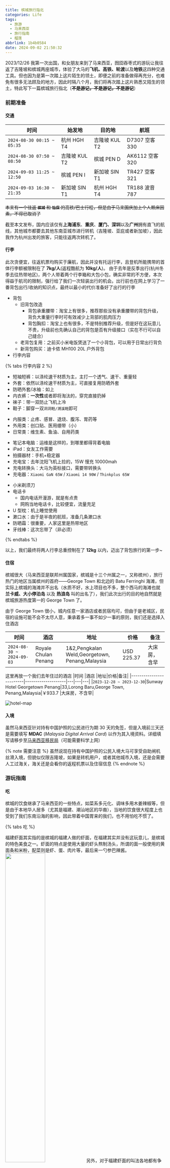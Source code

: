 ```yaml
---
title: 槟城旅行指北
categories: Life
tags:
  - 旅游
  - 马来西亚
  - 旅行指南
  - 榴莲
abbrlink: 1b4b0584
date: 2024-09-02 21:50:32
---
```

2023/12/26 我第一次出国，和女朋友来到了马来西亚，囫囵吞枣式的游玩让我往返了吉隆坡和槟城两座城市，体验了大马的**飞机、高铁、轮渡**以及**地铁**这四种交通工具。但也因为是第一次踏上这片陌生的领土，即便之前的准备做得再充分，也难免有很多无法顾及的地方，因此时隔八个月，我们将再次踏上这片熟悉又陌生的领土，特此写下一篇槟城旅行指北（~~**不是游记，不是游记，不是游记**~~）
<!--more-->


### 前期准备

#### 交通
|时间                      |始发地       | 目的地       | 航班   |
|--------------------------|-------------|-------------|-------------|
|`2024-08-30 00:15 ~ 05:35`|杭州 HGH T4  |吉隆坡 KUL T2|D7307 空客330 |
|`2024-08-30 07:50 ~ 08:50`|吉隆坡 KUL T2|槟城 PEN D   |AK6112 空客320|
|`2024-09-03 11:25 ~ 12:50`|槟城 PEN I   |新加坡 SIN T1|TR427 空客321 |
|`2024-09-03 16:30 ~ 21:35`|新加坡 SIN T1|杭州 HGH T4  |TR188 波音787 |

~~本来有一个往返 **`槟城`** 和 **`怡保`** 的高铁/巴士行程，但是由于马来国庆加上个人赖床因素，不得已取消了~~

截至本文发布，国内应该仅有**上海浦东**、**重庆**、**厦门、深圳**以及**广州**拥有直飞的航线，其他城市都要去其他东南亚城市进行转机（吉隆坡、亚庇或者新加坡），因此我作为杭州出发的旅客，只能往返两次转机了。

#### 行李
此次贪便宜，往返机票均购买于廉航，因此并没有托运行李，且登机所能携带的首体行李额被限制在了 **7kg/人**(返程酷航为 **10kg/人**)。
由于去年是反季出行(杭州冬季去往热带地区)，两个人带着两个行李箱和大包小包，确实非常的不方便，本次得益于航司的限制，强行给了我们一次轻装出行的机会。出行前也在网上学习了一番背包出行/收纳的知识点，最终以最小的代价准备好了出行的行李

* 背包
  * 旧背包改造
    * 背包承重腰带：淘宝上有很多，推荐那些没有承重腰带的背包升级，背负大重量行李时可有效减少上背部的肌肉压力
    * 背包胸扣：淘宝上也有很多，不是特别推荐升级，但是好在这玩意儿不贵，升级前也先确认自己的背包是否有升级接口（实在不行可以自己缝合）
  * 老背包复用：之前买小米电饭煲送了一个小背包，可以用于日常出行背负
  * 新背包购买：迪卡侬 MH100 20L 户外背包
* 行李内容
  
{% tabs 行李内容 2 %}
<!-- tab 衣物 -->
  * 短袖短裤：以涤纶速干材质为主，主打一个透气、速干、重量轻
  * 外套：依然以涤纶速干材质为主，可直接复用防晒外套
  * 防晒外套/冰袖：如上
  * 内衣裤：**一次性**或者即将淘汰的，穿完直接扔掉
  * 袜子：带一双防止飞机上冷
  * 鞋子：脚穿一双`洞洞鞋/溯溪鞋`即可
<!-- endtab -->

<!-- tab 药物 -->
  * 内服类：止疼、感冒、退烧、腹泻、胃药等
  * 外用类：创口贴、医用绷带（小）
  * 日常类：维生素、鱼油、自用药类
<!-- endtab -->

<!-- tab 电子产品 -->
  * 笔记本电脑：运维是这样的，到哪里都得背着电脑
  * iPad：女友工作需要
  * 拍摄器材：手机+稳定器
  * 充电宝：去年沈阳飞机上捡的，15W 慢充 10000mah
  * 充电转换头：大马为英标接口，需要带转换头
  * 充电器：`Xiaomi GaN 65W` / `Xiaomi 14 90W` / `Thinkplus 65W`
<!-- endtab -->

<!-- tab 日用品 -->
  * 小米剃须刀
  * 电话卡
    * 国内电话开漫游，就是有点贵
    * 网购当地电话卡，比较便宜，流量充足
  * U 型枕：机上睡觉使用
  * 漱口水：由于是半夜的航班，准备几条漱口水
  * 防晒霜：很重要，人家这里是热带地区
  * 牙线棒：这次忘带了（非必须）
<!-- endtab -->
{% endtabs %}


以上，我们最终将两人行李总重控制在了 **12kg** 以内，迈出了背包旅行的第一步~


#### 住宿
槟城很大（马来西亚是联邦州属国家，槟城是十三个州属之一，又称槟州），旅行热门的地区当属槟州的首府——George Town 和北边的 Batu Ferringhi 海滩，但实际上槟城的海滩并不出名（水质不好，水上项目也不多，整个西马的海滩也就 **兰卡威、大小停泊岛** 以及 **热浪岛** 叫的出名了），我们此次出行的目的地自然就是槟城旅游热度第一的 George Town 了。

由于 George Town 很小，城内任意一家酒店或者民宿均可，但由于是老城区，民宿的设施可能不会不太尽人意，秉承着多一事不如少一事的原则，我们还是选择入住酒店

|时间                      |酒店                |地址|价格|备注|
|-------------------------|--------------------|---|---|---|
|`2024-08-30 ~ 2024-09-03`|Royale Chulan Penang|1&2,Pengkalan Weld,Georgetown,<br>Penang,Malaysia|USD 225.37 |大床房，含早|

这里再放一个我们去年住过的酒店
|时间                      |酒店                |地址|价格|备注|
|-------------------------|--------------------|---|---|---|
|`2023-12-28 ~ 2023-12-30`|Sunway Hotel Georgetown Penang|33,Lorong Baru,George Town,<br>Penang,Malaysia|￥933.7 |大床房，不含早|

![hotel-map](https://blogpic.skyhive.tech/pic/hotel-map.png)

#### 入境
虽然马来西亚针对持有中国护照的公民进行为期 30 天的免签，但是入境前三天还是需要填写 **MDAC** (*Malaysia Digital Arrival Card*) 以作为其入境资料。详细填写请移步至[马来西亚移民局](https://imigresen-online.imi.gov.my/mdac/main#:~:text=How%20to%20register%20Malaysia%20Digital%20Arrival)（可能需要科学上网）

{% note 需要注意 %}
虽然说现在持有中国护照的公民入境大马可享受自助闸机丝滑入境，但貌似仅限吉隆坡，如果是转机用户，或者其他城市入境，还是会需要人工过海关，海关还是会看你的返程机票以及住宿信息
{% endnote %}
### 游玩指南

#### 吃
槟城的饮食继承了马来西亚的一些特点，如菜系多元化、调味多用木姜辣椒等，但是由于本地华人居多（尤其是福建、潮汕地区的华裔），当地的饮食很大程度上也受到了我们东南沿海的影响，因此带着中国胃来的我们，也不用怕吃不惯了。

{% tabs 吃 %}
<!-- tab 福建虾面 -->
福建虾面其实指的是槟城的福建人做的虾面，在福建其实并没有这玩意儿，是槟城的特色美食之一。虾面的特点是使用大量的虾头熬制汤头，所谓的面一般使用的黄面条和米粉，配菜则是虾、蛋、肉片等，最后来一勺参巴辣酱。
<img src="https://blogpic.skyhive.tech/pic/Hokkien%20mee.jpg" width="50%">
另外，对于福建虾面的叫法各地都有争议，槟城、吉隆坡以及新加坡都有福建面的叫法，但是做法多有不同，但在槟城街头大多为福建虾面。由于槟城街头的小摊和档口都有福建虾面，这里则不再单独介绍店面。
<!-- endtab -->

<!-- tab 肉骨茶 -->
> "肉骨"如其名，是以带肉的骨配合中药煲成的汤。而"茶"字则是源自当地一位华人餐厅店主的名字"李文地"，因为卖该种肉骨汤且味道上乘，而被顾客称作"肉骨地"，福建话中的"地"与"茶"音近，故后来被称为"肉骨茶"。食材本身并没有茶叶。
> 
> 肉骨茶通常伴白饭或以油条蘸汤来吃。以酱油、碎红椒和蒜蓉一起调味。通常会奉上中式浓茶解油腻。在马来西亚，肉骨茶是一道典型的早点菜式

以上为维基百科的介绍，在马来，**肉骨茶**还有着干锅和汤锅的版本区分，汤锅就是传统的肉骨茶，而干锅则是大火收汁，做得浓油赤酱的版本（相信上海的朋友应该会比较喜欢）。和福建虾面一样，肉骨茶也基本上可以在各大小吃街和大排档找到，不过根据网友所说，好吃的肉骨茶还是在**吉隆坡**和**巴生**。
<img src="https://blogpic.skyhive.tech/pic/Bak%20Kut%20Teh.jpg" width="50%">

<!-- endtab -->

<!-- tab 海南鸡饭 -->
> 海南鸡饭在马来半岛地区的起源一直都存在争议，但如今普遍被奉为新加坡的国菜。新加坡独立后，华人占该国国民比率较高，比起马来西亚，新加坡政府对于当地传统华人美食更为注重，同时运用各种管道为海南鸡饭进行包装及推销，加上其为全球最国际化的城市之一，有足够平台为美食打知名度，也让当地海南鸡饭得以成为世界知名料理

~~除了前面的福建、潮汕菜系外，槟城还有海南菜，而海南鸡饭就是流行在大街小巷的代表菜。~~ 我一直以为海南鸡饭是海南菜，没想到是去了东南亚的海南人做的菜（当然也可能是早期海南菜系的做法，这里就不再争论出处了），在这里先道个歉

基本上任意一个夜市或者大排档都会有海南鸡饭的身影，口味也比较符合中国胃，相较于之前在吉隆坡商场里和飞机上吃过的海南鸡饭，夜市的这份可太好吃了。
<img src="https://blogpic.skyhive.tech/pic/Hainanese%20Chicken%20Rice.jpg" width="50%">
在槟城的小摊或者档口，海南鸡饭除了白鸡之外，还有我上面吃的烧鸡，所以大家不要喷我吃的不正宗（狗头保命）

<!-- endtab -->

<!-- tab 沙爹 -->
> **沙爹（马来语：Sapi）**是马来西亚槟城地区一种常见的特色小吃，属于马来菜系。

所谓**沙爹**，就是马来的烧烤。和国内烧烤不同的是，沙爹的调味以甜辣为主，香辛料比较单一，不会像国内烧烤有复杂的口感和味道，初次是会有不一样多个感觉，吃多了还是觉得中国的烧烤才是最屌的。
<img src="https://blogpic.skyhive.tech/pic/Sapi.jpg" width="50%">
不过需要多说一句，虽然你在槟城也能见到一些 **`中国烧烤`** 的摊子，但是口味还是被马来本土化过的，和国内烧烤还是有着很大差异，尝个新鲜是没问题的~
<img src="https://blogpic.skyhive.tech/pic/Chinese%20BBQ.jpg" width="50%">

<!-- endtab -->

<!-- tab 炒粉/粿条/蚵仔煎-->
和福建虾面、海南鸡饭这种街头随处可见的中式小吃一样，我们在任意的大排档都能见到**炒河粉**、**炒粿条/粿角**以及**蚵仔煎**的身影，而且这些潮汕小吃也确实深受马来人的喜爱，甚至我们一度见到有些摊位排队爆满，永远是大排长龙，无法近身
<img src="https://blogpic.skyhive.tech/pic/Oyster%20Omelette.jpg" width="50%">
<!-- endtab -->

<!-- tab 中餐炒菜 -->
当年华人下南洋，很多都留在了槟城，至今槟城貌似也是马来华人占比最多的地区，因此在槟城也有很多华人餐馆。但是菜系大多以福建、广东、海南地区为主，并且融合了一些马来本地的特色，这些参观大多活跃在大众点评、小红书、抖音等网络平台上，喜欢网上冲浪的同学可以自行探索，这里就不过多推荐

这里提一个我们去过两次的海鲜餐馆 —— `记得来三定`，老板活跃在小红书，是槟城比较火的餐馆之一，价格不算便宜，但是味道还不错
<img src="https://blogpic.skyhive.tech/pic/sanding%20seafood.jpg" width="50%">
本次菜单：

* 海蟹 x2（甘香）- 84RM
* 姜葱虾姑(小份) - 18RM
* 啤汁排骨(小份) - 18RM
* 印尼咖喱虾 x6 - 36RM

以上折后共消费 148RM (根据当时汇率为 ￥244.84)
  
<!-- endtab -->

<!-- tab 椰浆饭 -->
最后不得不提一下 **`椰浆饭`**，辣死你妈（Nasi Lemak） —— 马来西亚国菜，这玩意儿我是真的吃不惯，一是不习惯用椰浆煮出来的米饭的口感，二是不喜欢其中姜的调味，但是口味这个东西因人而异，所以还是建议大家尝试一下，毕竟是人家的国菜，总有站得住脚的地方~
<img src="https://blogpic.skyhive.tech/pic/Nasi%20Lemak-1.jpg" width="50%">

这里推荐一个档口 —— `Ali Nasi Lemak Daun Pisang`，其中的椰浆饭连续荣获 2023 和 2024 年度的米其林提名，最重要的是价格是真便宜，最低 2RM（￥3.2） 就能吃一份。此外，这个档口是开在一家大排档的门口，前面说到的福建虾面也是在这里吃的
这个虽然看着很寡淡，但仅售 2RM，还要什么自行车
<img src="https://blogpic.skyhive.tech/pic/Nasi%20Lemak-2.jpg" width="50%">
<!-- endtab -->

{% endtabs %}

当然除此之外，槟城还有很多美食没有在这里介绍，除了中式的粿条汤、肉卷、云吞面之外，还有一些印度菜（印度人是马来除了马来人和华人外的第三大人种）和泰国菜，以及马来本土菜系——娘惹菜，所以槟城真的是当之无愧的美食之都，喜欢吃吃吃的朋友真的不容错过。

{% gallery %}
![food-1](https://blogpic.skyhive.tech/pic/food-1.jpg)
![food-2](https://blogpic.skyhive.tech/pic/food-2.jpg)
![food-3](https://blogpic.skyhive.tech/pic/food-3.jpg)
{% endgallery %}

最后给大家推荐一些小吃街：
* Jelutong Night Market：日落洞周五夜市，顾名思义，只有周五才开，别跑空了
* Batu Ferringhi Night Market：如果你晚上住在 Batu Ferringhi，可以去逛一逛，小吃摊多到爆炸，还有两个大排档
* Macallum Street Night Market：五条路夜市，离日落洞和姓氏桥那里的小吃街不远，如果你精力足够的话，可以一直吃
* 姓氏桥：其实这不是个夜市，沿着姓氏桥的大马路，街边全都是小吃摊和大排档
* Gurney Drive Hawker Centre：新关仔角小吃街，这个没去过，据说很有名
* Sunway Hotel 楼下：对的，酒店楼下就是小吃街，上面和下面的一些图片就出自这里，甚至还有下面的猫山王、竹脚以及红虾

#### 喝
{% tabs 喝 %}
说到喝的，就不得提到这里的**`叫水`**文化。当你在一家大排档坐下，会有专门的人来找你点饮品，因为你会发现各大档口中只有这一家是卖饮品的，并且你如果拒绝购买的话，他会收你餐位费（这是网上听来的，我没有尝试过）
<!-- tab 白咖啡 -->
> 白咖啡源于英国统治马来半岛的英属马来亚时期，当时英国雇用当地人做管家及佣人，英国雇主想喝没有加奶的咖啡时，便叫佣人送上黑咖啡，当要喝加奶的咖啡时，便叫佣人送上白咖啡。当时有一位叫曹运廷的当地华人，人称*白叔*，在怡保为英国人家庭当管家，但后来因为爆发二次大战，英国人迁离马来西亚，他便失业了。曹运廷便在怡保推木头车摆卖咖啡维生，他为了迎合当地人的口味，于是在炒咖啡豆时加入焦糖一起炒，使炒出来的咖啡豆有与别不同的风味，而冲调时再加入糖和炼乳，并以**白咖啡**为名售卖，辗转便成为当地的地道咖啡饮料。

以上均为维基百科的说法，诸如此类的传说还有很多，但是白咖啡的招牌确实弥漫在槟城各地，口感和奶咖一样，但是会甜很多~
图右为白咖啡，具体价格忘了，基本上都是在 5RM 左右
<img src="https://blogpic.skyhive.tech/pic/Coffee.jpg" width="50%">
<!-- endtab -->

<!-- tab 果汁 -->
水果，尤其是热带水果，在东南亚都是比较廉价的东西（相较于国内），你可以在各个小摊、档口看到有各种各样的鲜榨果汁、奶茶等饮品。西瓜、橙汁、芒果、菠萝甚至甘蔗等鲜榨果汁，便宜的一份都在 5RM(￥8) 左右。之前在小摊上买了一份甘蔗汁，仅需 3RM(￥5)，对比国内价格真的是香的不行

左边是中杯菠萝汁（10RM），右边是大杯菠萝汁(12RM)
<img src="https://blogpic.skyhive.tech/pic/pineapple%20juice.jpg" width="50%">
<!-- endtab -->

<!-- tab 煎蕊 -->
**煎蕊（Cendol）** 是一种源自东南亚的传统甜点，尤其在马来西亚、新加坡、印度尼西亚和泰国非常受欢迎。它的主要成分包括绿色条状的米粉（通常是用香兰叶汁染色的）、椰奶、棕榈糖浆和刨冰，除此之外可以加入各种水果组合成不够的口味，既然来到马来了，那得尝一尝**榴莲煎蕊**了~~
<img src="https://blogpic.skyhive.tech/pic/Cendol.jpg" width="50%">
<!-- endtab -->

{% endtabs %}
#### 玩

{% tabs 玩 %}
<!-- tab 升旗山 -->
> 升旗山的名字来源于18世纪末，当时英国东印度公司的官员们会在山顶升起旗帜，以示对槟城的控制。山顶的旗杆成为了地标，因此得名**升旗山**

升旗山又名槟榔山（Penang Hill），最高海拔不到 900米，可徒步攀爬也可乘坐缆车上山。缆车分普通通道和快速通道，如果是节假日建议买快速通道（排队一个多小时真的很难顶）；快速通道一个人*80RM*，普通通道一个人*30RM*。

山上风景很好，是天然的热带雨林，在山顶既能领略到生物多样性，也能纵览槟城全景。另外根据初中地理所学，山顶具有 900M 的海拔，气温会比山脚要低 5-6℃，所以在山顶漫步还是很凉快的~
![Penang Hill](https://blogpic.skyhive.tech/pic/Penang%20Hill.jpg)
升旗山本身没有门票，但是山上有很多游玩项目，如生态园、缆车、游客车等均是收费活动，如果实在囊中羞涩可在山顶小径漫步，寻找野生的猴哥🐒和龟酱🐢，领略大自然的魅力

<!-- endtab -->

<!-- tab 壁画街 -->
壁画是槟城独特的街头艺术，除了 George Town 外，在其他地区（落日洞、北海）也都有各自的壁画街，网上炒的比较火的壁画是 2012 年槟城州政府找的立陶宛艺术家 [Ernest Zacharevic](https://www.ernestzacharevic.com/about) 来画的**姐弟共骑**，算是网红打卡地，但个人觉得如果游客太多的话倒也没有必要去凑热闹，城里其他随处可见的壁画也都值得欣赏，这里放两张随手拍
{% gallery %}
![street art-1](https://blogpic.skyhive.tech/pic/street-art-1-fix.jpg)
![street art-2](https://blogpic.skyhive.tech/pic/street-art-2.jpg)
{% endgallery %}
<!-- endtab -->

<!-- tab 姓氏桥 -->
>槟城姓氏桥（Clan Jetties of Penang）位于马来西亚槟城乔治市的海岸线上，是一组由木桩支撑的水上村落。这些村落主要由华人移民建造，每个村落都以一个特定的姓氏命名，如姓周桥、姓林桥、姓陈桥等

现在姓氏桥已经被打造的足够商业化了，尤其是姓周桥，上去发现全是小商贩卖各种景区玩意儿，和国内商业街如出一辙。并且桥下的滩涂非常的脏乱差，并不是很推荐去，打个卡就可以赶紧撤了（~~沿着姓氏桥外延的马路上全是好吃的档口，这才是你该去的地方~~）

相较于火爆的姓周桥，其他没有被商业改造的如姓杨桥，却更有一番风味~
<img src="https://blogpic.skyhive.tech/pic/Jetty%20Yang.jpg" width="50%">
<!-- endtab -->

<!-- tab 海滩 -->
上文说过槟城的海滩水质很差，没有海岛的那种清澈见底的感觉，因此你最好不要把它当作一个海岛来看待。在 Batu Ferringhi，你更能体验到的是海滩上的篝火晚会，绝美的落日，以及海滩边上的大排档（bushi）。
<img src="https://blogpic.skyhive.tech/pic/Batu%20Ferringhi.jpg" width="50%">
如果你是一个海岛爱好者，我不建议你来，如果你是一个爱凑热闹不怕浪费时间的人，你可以来这里的海滩看一看，毕竟来了北边的海滩再想打车回 George Town，会比较麻烦，尤其是节假日。

<!-- endtab -->

<!-- tab 其他 -->
其他就是一些分布在城里的各种展馆了，比如：
* 颠倒博物馆：国内有很多这种，进去之后会有工作人员帮你拍照，不是很推荐（有点贵）
* 美食狂想馆：介绍马来饮食文化的，想深入了解的可以参观
* 娘惹博物馆：又名侨生博物馆/峇峇娘惹文物馆，前身是富豪郑景贵的豪华传统宅院
* 龙山堂邱祠：邱公司（祠）是马来西亚最大型的华人会馆，也是 George Town 内其中一座主要历史建筑
* 孙中山博物馆：位于马来西亚槟城打铜仔街 120 号，为一家以纪念孙中山革命事迹的历史博物馆
* 张弼士故居：和上面提到的娘惹博物馆并称两大豪宅
* Penang State Museum and Art Gallery：艺术馆，建议用有艺术底蕴的同学去观赏
* 鬼怪博物馆：曾路过多次，但由于胆子比较小，只是在门口拍了拍照

……

<!-- endtab -->
{% endtabs %}

#### 行

{% tabs 交通出行 %}
<!-- tab 打车 -->
在马来打车非常方便，手机下载 Grab 然后绑定支付宝即可，用起来和国内的滴滴一样。

不过 Grab 有一点比较好的是，他是预付费，当你在打车时系统会提前算好路线并生成对应的费用，Grab 在匹配到司机后就会将对应的费用扣除至平台，如果你订单结束，系统会将费用结算给司机，如果你取消订单，系统则会将费用原路退回，**你不用担心司机会因为绕路而多收你费用**

不过由于 George Town 属于老城区，并且马来西亚的交通属实很烂，短距离就不建议打车了，能走走就走走吧~
<!-- endtab -->

<!-- tab 公交 -->
暂时还未体验，但据说有免费巴士可以乘坐
<!-- endtab -->

<!-- tab 轮渡 -->
如果你是乘坐高铁或者巴士来到槟城，那么你大概率会在一个叫做 **Butterworth** 的地方下车，这里又叫做 **Penang Sentral**，是槟城州的高铁站以及客运中心。不过这个叫做 Butterworth 的地方和 George Town 的地方隔着一条槟威海峡，陆地通过一条跨海大桥相连。George Town 往返 ButterWorth 是可以乘坐轮渡的，相比于驾车穿梭跨海大桥相比，乘坐轮渡无疑是一个比较经济的选择。码头有固定的发船时间，到点开船，大家可以根据时刻表合理安排自己的出行时间，外国人乘坐轮渡一次只要 2RM(￥3.2)。
{% gallery %}
![station map](https://blogpic.skyhive.tech/pic/station%20map.png)
![Ferry](https://blogpic.skyhive.tech/pic/FERRY.jpg)
{% endgallery %}
轮渡单次行程约 10min，如果你出行时间掐的够准，说不定比驾车要省时间 ~

这里附一张时间表
<img src="https://blogpic.skyhive.tech/pic/Ferry%20Schedule.jpg" width="50%">

{% endtabs %}

#### 榴莲
嘿嘿，最后还是来说一说榴莲吧。大马的榴莲有着如下特点：
* 树孰自然掉落，所以吃到的榴莲都绝对新鲜
* 注册品种多达 200+，在大马不同地区都能吃到不同的榴莲
* 由于是树熟掉落，果肉发酵足够，榴莲味会比较浓郁，口感会比较丝滑
* 价格相对便宜

另外，除了已注册的名种之外，还有一种深受当地人喜爱的榴莲——甘榜榴莲(Durian Kampung)。Kampung 在马来语中是乡村的意思，因此甘榜其实就是乡村榴莲、土榴莲的意思，开这些榴莲才是真正的赌博，但是由于价格便宜，一颗才 10-20 人民币，因此即使开到品质不好的，也不会特别亏。

下图为马来 2018 年各榴莲品种登记数量占比图，甘榜还是占了很大一部分。另外现在有很多种植户以现有的的甘榜树为砧木，通过嫁接方式来种植更好品质的榴莲品种（比如猫山王）
![durian info](https://blogpic.skyhive.tech/pic/Malaysia%20durain%20info.png)

下面我就简单介绍一下这四天我们吃过的榴莲，按照下图的顺序，以此为：
* 甘榜榴莲：这一颗是我们落地后吃的第一个榴莲，味苦没有回甘，对新手及其不友好，好在价格便宜，仅售 12RM（￥20）
* 黑金：据说黑金是高品质猫山王，这一颗吃起来口感绵密，甚至会有一些糊嗓子，味道是先甜后苦，最后再回甘，层次分明
* 猫山王：大名鼎鼎的品种，这是一颗新树果，核小味甜，榴莲风味十足，口感细腻，名副其实
* 竹脚：这是一颗干包的竹脚，口感脆甜，甜中带有微苦
* 黑刺：曾经干翻猫山王的榴莲王者，奶油般的口感，入口即化，也是先甜后苦，榴莲风味非常浓郁
* 红虾：这一颗不知道为啥果肉偏白，从皱皮的程度看还是颗老树果，甜中带苦，但是苦味程度是让人可以接受的，口感也很绵密

{% gallery %}
![kampung](https://blogpic.skyhive.tech/pic/Kampung.jpg)
![黑金](https://blogpic.skyhive.tech/pic/Black%20Gold.jpg)
![猫山王](https://blogpic.skyhive.tech/pic/Musong%20King.jpg)
![竹脚](https://blogpic.skyhive.tech/pic/Bamboo.jpg)
![黑刺](https://blogpic.skyhive.tech/pic/Black%20Thorn.jpg)
![红虾](https://blogpic.skyhive.tech/pic/Udong%20Merah.jpg)
{% endgallery %}

其实我们在吃黑刺的时候，因为实在吃不下了，就给隔壁桌分了两小房果肉，对方用一块 D2 的果肉给我们做了回礼。这块 D2 湿包严重缺一点也不苦，全是甜味，吃起来就像是榴莲冰激凌~
<img src="https://blogpic.skyhive.tech/pic/D2.jpg" width="50%">

由于我们来的时间已经比较晚了，槟城的榴莲季已经结束，很多品种在榴莲档口都没有的买了，只有全年供应的猫山王和黑刺，以及少量的其他品种。如果想要赶上榴莲季来吃榴莲的，需要在每年的 6、7 两个月来到槟城，然后去**浮罗山背**（Balik Pulau）的榴莲园吃榴莲。浮罗山背又称榴莲山，山上都是榴莲树，去榴莲园里可以吃到最便宜的最新鲜的榴莲，或者有信心的同学也可以去自助榴莲档口，这里的榴莲都是当天掉落的鲜果（树熟掉落后仅能存放 2-3 天，因此大马这里档口的榴莲都是当天从果园运来的）

这里推荐两个吃过的榴莲档口，都在 George Town：
* Durian Legend：15, Lebuh Carnarvon, George Town, 10100 George Town, Pulau Pinang, Malaysia
* Durain Central Macalister：63 Macalister Road, George Town, 10400 George Town, Pulau Pinang, Malaysia

当然你也可以给 grab 司机一点钱，让他带你去好吃划算的榴莲档口探索~

### 算账
回国后，我们算了一下本次旅游的所有消费，即机票、住宿、保险、吃、喝、玩、打车等所有开销，两个人合计不到 9000 人民币。简单复盘了一下，理论上可以将成本压缩到 8000 以内的，但是出来玩还是不要给自己加太多的限制，开心就好~

明年，希望能够带上更多的榴莲爱好者，再次征战~~
